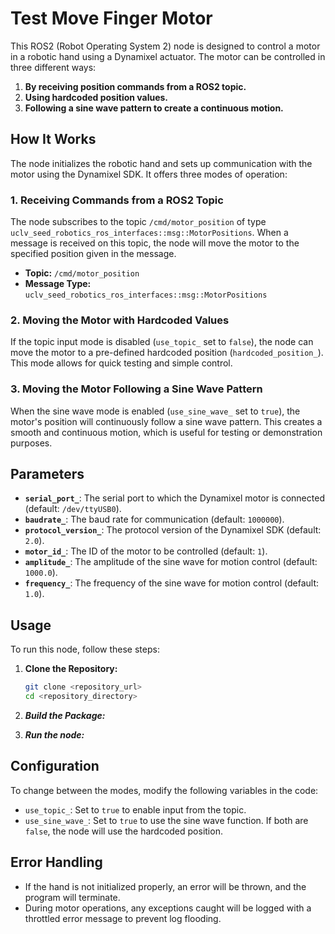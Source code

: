 # Test Move Finger Motor

This ROS2 (Robot Operating System 2) node is designed to control a motor in a robotic hand using a Dynamixel actuator. The motor can be controlled in three different ways:

1. **By receiving position commands from a ROS2 topic.**
2. **Using hardcoded position values.**
3. **Following a sine wave pattern to create a continuous motion.**

## How It Works

The node initializes the robotic hand and sets up communication with the motor using the Dynamixel SDK. It offers three modes of operation:

### 1. Receiving Commands from a ROS2 Topic

The node subscribes to the topic `/cmd/motor_position` of type `uclv_seed_robotics_ros_interfaces::msg::MotorPositions`. When a message is received on this topic, the node will move the motor to the specified position given in the message.

- **Topic:** `/cmd/motor_position`
- **Message Type:** `uclv_seed_robotics_ros_interfaces::msg::MotorPositions`

### 2. Moving the Motor with Hardcoded Values

If the topic input mode is disabled (`use_topic_` set to `false`), the node can move the motor to a pre-defined hardcoded position (`hardcoded_position_`). This mode allows for quick testing and simple control.

### 3. Moving the Motor Following a Sine Wave Pattern

When the sine wave mode is enabled (`use_sine_wave_` set to `true`), the motor's position will continuously follow a sine wave pattern. This creates a smooth and continuous motion, which is useful for testing or demonstration purposes.

## Parameters

- **`serial_port_`**: The serial port to which the Dynamixel motor is connected (default: `/dev/ttyUSB0`).
- **`baudrate_`**: The baud rate for communication (default: `1000000`).
- **`protocol_version_`**: The protocol version of the Dynamixel SDK (default: `2.0`).
- **`motor_id_`**: The ID of the motor to be controlled (default: `1`).
- **`amplitude_`**: The amplitude of the sine wave for motion control (default: `1000.0`).
- **`frequency_`**: The frequency of the sine wave for motion control (default: `1.0`).

## Usage

To run this node, follow these steps:

1. **Clone the Repository:**

   ```bash
   git clone <repository_url>
   cd <repository_directory>
   ```
2. ***Build the Package:***
3. ***Run the node:***

## Configuration

To change between the modes, modify the following variables in the code:
- `use_topic_`: Set to `true` to enable input from the topic.
- `use_sine_wave_`: Set to `true` to use the sine wave function. If both are `false`, the node will use the hardcoded position.

## Error Handling

- If the hand is not initialized properly, an error will be thrown, and the program will terminate.
- During motor operations, any exceptions caught will be logged with a throttled error message to prevent log flooding.
